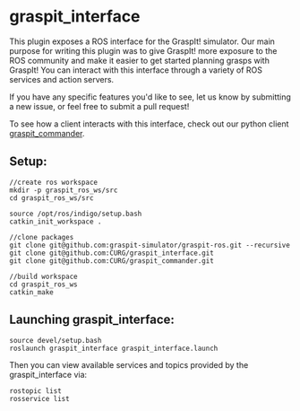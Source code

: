graspit_interface
=================

This plugin exposes a ROS interface for the GraspIt! simulator. Our main purpose for writing
this plugin was to give GraspIt! more exposure to the ROS community and make it easier to
get started planning grasps with GraspIt! You can interact with this interface through a
variety of ROS services and action servers.

If you have any specific features you'd like to see, let us know by submitting a new issue, or feel free to submit a pull request!

To see how a client interacts with this interface, check out our python client
[graspit_commander](https://github.com/CURG/graspit_commander).


Setup:
------
```
//create ros workspace
mkdir -p graspit_ros_ws/src
cd graspit_ros_ws/src

source /opt/ros/indigo/setup.bash
catkin_init_workspace . 

//clone packages
git clone git@github.com:graspit-simulator/graspit-ros.git --recursive
git clone git@github.com:CURG/graspit_interface.git
git clone git@github.com:CURG/graspit_commander.git

//build workspace
cd graspit_ros_ws
catkin_make
```


Launching graspit_interface:
-------
```
source devel/setup.bash
roslaunch graspit_interface graspit_interface.launch
```

Then you can view available services and topics provided by the graspit_interface via:
```
rostopic list
rosservice list
```
